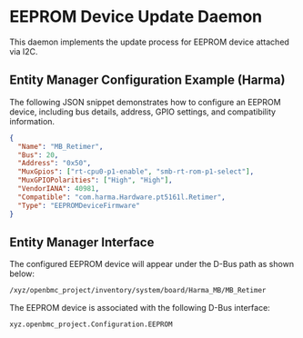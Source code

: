# EEPROM Device Update Daemon

This daemon implements the update process for EEPROM device attached via I2C.

## Entity Manager Configuration Example (Harma)

The following JSON snippet demonstrates how to configure an EEPROM device,
including bus details, address, GPIO settings, and compatibility information.

```json
{
  "Name": "MB_Retimer",
  "Bus": 20,
  "Address": "0x50",
  "MuxGpios": ["rt-cpu0-p1-enable", "smb-rt-rom-p1-select"],
  "MuxGPIOPolarities": ["High", "High"],
  "VendorIANA": 40981,
  "Compatible": "com.harma.Hardware.pt5161l.Retimer",
  "Type": "EEPROMDeviceFirmware"
}
```

## Entity Manager Interface

The configured EEPROM device will appear under the D-Bus path as shown below:

```bash
/xyz/openbmc_project/inventory/system/board/Harma_MB/MB_Retimer
```

The EEPROM device is associated with the following D-Bus interface:

```bash
xyz.openbmc_project.Configuration.EEPROM
```

